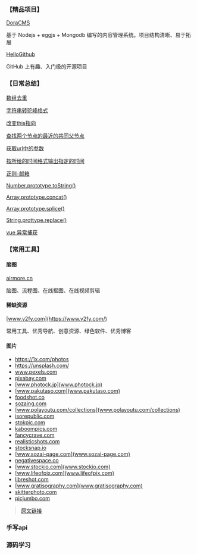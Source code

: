 ### 【精品项目】

[DoraCMS](https://github.com/doramart/DoraCMS)

基于 Nodejs + eggjs + Mongodb 编写的内容管理系统。项目结构清晰、易于拓展

[HelloGithub](https://github.com/521xueweihan/HelloGitHub)

GitHub 上有趣、入门级的开源项目

### 【日常总结】

[数组去重](docs/Code/README.md#数组去重)

[字符串转驼峰格式](docs/Code/README.md#字符串转驼峰格式)

[改变this指向](docs/Code/README.md#改变this指向)

[查找两个节点的最近的共同父节点](docs/Code/README.md#查找两个节点的最近的共同父节点)

[获取url中的参数](docs/Code/README.md#获取url中的参数)

[按所给的时间格式输出指定的时间](docs/Code/README.md#按所给的时间格式输出指定的时间)

[正则-邮箱](docs/RegEx/README.md#isAvailableEmail)

[Number.prototype.toString()](docs/Code/number_tostring.md)

[Array.prototype.concat()](docs/Code/array_concat.md)

[Array.prototype.splice()](docs/Code/array_splice.md)

[String.prottype.replace()](docs/Code/string_replace.md)

[vue 异常捕获](docs/Vue/errorHander.md)

### 【常用工具】

#### 脑图

[airmore.cn](https://airmore.cn)

脑图、流程图、在线抠图、在线视频剪辑

#### 稀缺资源

[www.v2fy.com](https://www.v2fy.com/)

常用工具、优秀导航、创意资源、绿色软件、优秀博客

#### 图片

- https://1x.com/photos
- https://unsplash.com/
- www.pexels.com
- [pixabay.com](https://pixabay.com/)
- [www.photock.jp](www.photock.jp)
- [www.pakutaso.com](www.pakutaso.com)
- [foodshot.co](foodshot.co)
- [sozaing.com](sozaing.com)
- [www.polayoutu.com/collections](www.polayoutu.com/collections)
- [isorepublic.com](isorepublic.com)
- [stokpic.com](stokpic.com)
- [kaboompics.com](kaboompics.com)
- [fancycrave.com](fancycrave.com)
- [realisticshots.com](realisticshots.com)
- [stocksnap.io](stocksnap.io)
- [www.sozai-page.com](www.sozai-page.com)
- [negativespace.co](negativespace.co)
- [www.stockio.com](www.stockio.com)
- [www.lifeofpix.com](www.lifeofpix.com)
- [libreshot.com](libreshot.com)
- [www.gratisography.com](www.gratisography.com)
- [skitterphoto.com](skitterphoto.com)
- [picjumbo.com](picjumbo.com)

> [原文链接](https://juejin.cn/post/6844904104150433799)




### 手写api

### 源码学习

